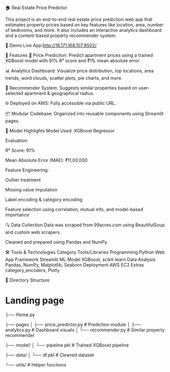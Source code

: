 🏠 Real Estate Price Predictor

This project is an end-to-end real estate price prediction web app that estimates property prices based on key features like location, area, number of bedrooms, and more. It also includes an interactive analytics dashboard and a content-based property recommender system.

🚀 Demo
Live App:http://16.171.168.107:8502/

📌 Features
🔮 Price Prediction: Predict apartment prices using a trained XGBoost model with 91% R² score and ₹11L mean absolute error.

📊 Analytics Dashboard: Visualize price distribution, top locations, area trends, word clouds, scatter plots, pie charts, and more.

🧠 Recommender System: Suggests similar properties based on user-selected apartment & geographical radius.

🌐 Deployed on AWS: Fully accessible via public URL.

📦 Modular Codebase: Organized into reusable components using Streamlit pages.

🧠 Model Highlights
Model Used: XGBoost Regressor

Evaluation:

R² Score: 91%

Mean Absolute Error (MAE): ₹11,00,000

Feature Engineering:

Outlier treatment

Missing value imputation

Label encoding & category encoding

Feature selection using correlation, mutual info, and model-based importance

🔍 Data Collection
Data was scraped from 99acres.com using BeautifulSoup and custom web scrapers.

Cleaned and prepared using Pandas and NumPy.

🛠 Tools & Technologies
Category	Tools/Libraries
Programming	Python
Web App Framework	Streamlit
ML Model	XGBoost, scikit-learn
Data Analysis	Pandas, NumPy, Matplotlib, Seaborn
Deployment	AWS EC2
Extras	category_encoders,  Plotly

📁 Directory Structure
 # Landing page
├── Home.py 

├── pages
│   ├── price_predictor.py # Prediction module
│   ├── analytics.py       # Dashboard visuals
│   └── recommender.py     # Similar property recommender


├── model/
│   └── pipeline.pkl       # Trained XGBoost pipeline

├── data/
│   └── df.pkl # Cleaned dataset

└── utils/                 # Helper functions
